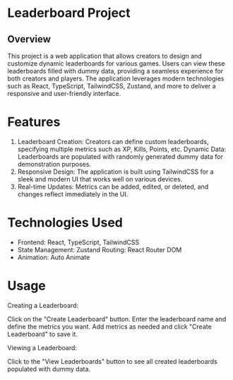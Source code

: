 # Leaderboard Project

## Overview

This project is a web application that allows creators to design and customize dynamic leaderboards for various games. Users can view these leaderboards filled with dummy data, providing a seamless experience for both creators and players. The application leverages modern technologies such as React, TypeScript, TailwindCSS, Zustand, and more to deliver a responsive and user-friendly interface.

# Features

1. Leaderboard Creation: Creators can define custom leaderboards, specifying multiple metrics such as XP, Kills, Points, etc.
   Dynamic Data: Leaderboards are populated with randomly generated dummy data for demonstration purposes.
2. Responsive Design: The application is built using TailwindCSS for a sleek and modern UI that works well on various devices.
3. Real-time Updates: Metrics can be added, edited, or deleted, and changes reflect immediately in the UI.

# Technologies Used

- Frontend: React, TypeScript, TailwindCSS
- State Management: Zustand
  Routing: React Router DOM
- Animation: Auto Animate

# Usage

Creating a Leaderboard:

Click on the "Create Leaderboard" button.
Enter the leaderboard name and define the metrics you want.
Add metrics as needed and click "Create Leaderboard" to save it.

Viewing a Leaderboard:

Click to the "View Leaderboards" button to see all created leaderboards populated with dummy data.
